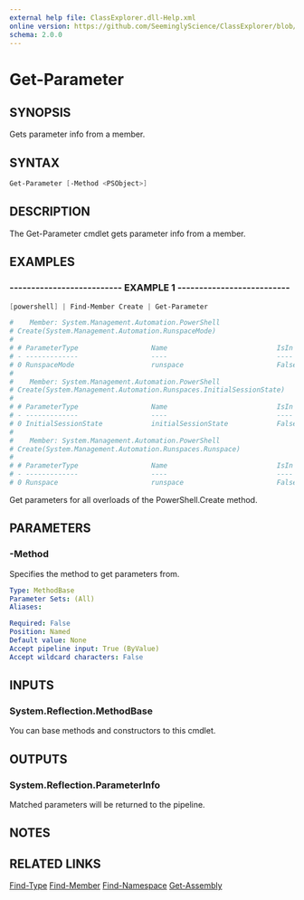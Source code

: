 ```yaml
---
external help file: ClassExplorer.dll-Help.xml
online version: https://github.com/SeeminglyScience/ClassExplorer/blob/master/docs/en-US/Get-Parameter.md
schema: 2.0.0
---
```


# Get-Parameter

## SYNOPSIS

Gets parameter info from a member.

## SYNTAX

```powershell
Get-Parameter [-Method <PSObject>]
```

## DESCRIPTION

The Get-Parameter cmdlet gets parameter info from a member.

## EXAMPLES

### -------------------------- EXAMPLE 1 --------------------------

```powershell
[powershell] | Find-Member Create | Get-Parameter

#    Member: System.Management.Automation.PowerShell
# Create(System.Management.Automation.RunspaceMode)
#
# # ParameterType                  Name                           IsIn  IsOut IsOpt
# - -------------                  ----                           ----  ----- -----
# 0 RunspaceMode                   runspace                       False False False
#
#    Member: System.Management.Automation.PowerShell
# Create(System.Management.Automation.Runspaces.InitialSessionState)
#
# # ParameterType                  Name                           IsIn  IsOut IsOpt
# - -------------                  ----                           ----  ----- -----
# 0 InitialSessionState            initialSessionState            False False False
#
#    Member: System.Management.Automation.PowerShell
# Create(System.Management.Automation.Runspaces.Runspace)
#
# # ParameterType                  Name                           IsIn  IsOut IsOpt
# - -------------                  ----                           ----  ----- -----
# 0 Runspace                       runspace                       False False False
```

Get parameters for all overloads of the PowerShell.Create method.

## PARAMETERS

### -Method

Specifies the method to get parameters from.

```yaml
Type: MethodBase
Parameter Sets: (All)
Aliases:

Required: False
Position: Named
Default value: None
Accept pipeline input: True (ByValue)
Accept wildcard characters: False
```

## INPUTS

### System.Reflection.MethodBase

You can base methods and constructors to this cmdlet.

## OUTPUTS

### System.Reflection.ParameterInfo

Matched parameters will be returned to the pipeline.

## NOTES

## RELATED LINKS

[Find-Type](Find-Type.md)
[Find-Member](Find-Member.md)
[Find-Namespace](Find-Namespace.md)
[Get-Assembly](Get-Assembly.md)
